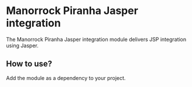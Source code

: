 
# Manorrock Piranha Jasper integration

The Manorrock Piranha Jasper integration module delivers JSP integration using
Jasper.

## How to use?

Add the module as a dependency to your project.
